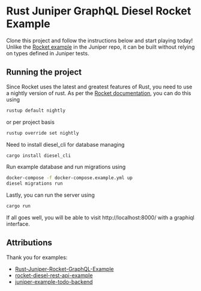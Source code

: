 # Rust Juniper GraphQL Diesel Rocket Example

Clone this project and follow the instructions below and start playing today! 
Unlike the [Rocket example](https://github.com/graphql-rust/juniper/blob/master/juniper_rocket/examples/rocket_server.rs) in the Juniper repo, it can be built without relying on types defined in Juniper tests.

## Running the project

Since Rocket uses the latest and greatest features of Rust, you need to use a nightly version of rust. 
As per the [Rocket documentation](https://rocket.rs/guide/getting-started/), you can do this using

```bash
rustup default nightly
```

or per project basis

```bash
rustup override set nightly
```

Need to install diesel_cli for database managing

```bash
cargo install diesel_cli
```

Run example database and run migrations using

```bash
docker-compose -f docker-compose.example.yml up
diesel migrations run
```

Lastly, you can run the server using

```bash
cargo run
```

If all goes well, you will be able to visit http://localhost:8000/ with a graphiql interface.



## Attributions


Thank you for examples:

* [Rust-Juniper-Rocket-GraphQL-Example](https://github.com/martimatix/Rust-Juniper-Rocket-GraphQL-Example)
* [rocket-diesel-rest-api-example](https://github.com/sean3z/rocket-diesel-rest-api-example)
* [juniper-example-todo-backend](https://github.com/mhallin/juniper-example-todo-backend)

